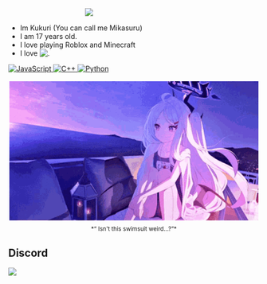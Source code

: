 <div>
<img src="https://static.wikia.nocookie.net/blue-archive/images/c/c7/Hina_Swimsuit_Portrait.png/revision/latest?cb=20220420072715" width="350" align="right" />
<br/>
  
- Im Kukuri (You can call me Mikasuru)<br/>
- I am 17 years old.<br/>
- I love playing Roblox and Minecraft<br/>
- I love <img src="https://i.imgur.com/Xjb867j.png" alt="." width="16" height="16"/>
<div align="left">
    <a href="https://www.javascript.com/">
      <img alt="JavaScript" src="https://img.shields.io/badge/JavaScript-F7DF1E?style=for-the-badge&logo=javascript&logoColor=black" />
    </a>
    <a href="https://isocpp.org/">
      <img alt="C++" src="https://img.shields.io/badge/C++-00599C?style=for-the-badge&logo=c%2B%2B&logoColor=white" />
    </a>
    <a href="https://www.python.org/">
      <img alt="Python" src="https://img.shields.io/badge/Python-3776AB?style=for-the-badge&logo=python&logoColor=white" />
    </a>
</div>

<br/>

<div align="center">
  <img src="images/hina.gif" width="500" /><br/>
  <sub>*“	Isn't this swimsuit weird...?”*</sub>
</div>
</div>

## Discord
<a href="https://discord.com/users/591837095954350092"><img src="https://lanyard.cnrad.dev/api/591837095954350092?showDisplayName=true" /></a>

